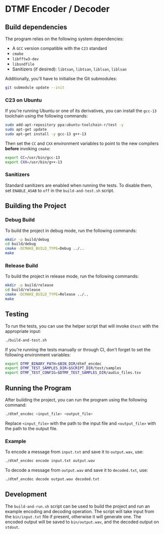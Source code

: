# DTMF Encoder / Decoder

## Build dependencies

The program relies on the following system dependencies:

- A `GCC` version compatible with the `C23` standard
- `cmake`
- `libfftw3-dev`
- `libsndfile`
- Sanitizers (if desired): `libtsan`, `libtsan`, `liblsan`, `liblsan`

Additionally, you'll have to initialise the Git submodules:

```sh
git submodule update --init
```

### C23 on Ubuntu

If you're running Ubuntu or one of its derivatives, you can install the `gcc-13`
toolchain using the following commands:

```sh
sudo add-apt-repository ppa:ubuntu-toolchain-r/test -y
sudo apt-get update
sudo apt-get install -y gcc-13 g++-13
```

Then set the `CC` and `CXX` environment variables to point to the new compilers
**before** invoking `cmake`:

```sh
export CC=/usr/bin/gcc-13
export CXX=/usr/bin/g++-13
```

### Sanitizers

Standard sanitizers are enabled when running the tests. To disable them, set
`ENABLE_ASAB` to `off` in the `build-and-test.sh` script.

## Building the Project

### Debug Build

To build the project in debug mode, run the following commands:

```sh
mkdir -p build/debug
cd build/debug
cmake -DCMAKE_BUILD_TYPE=Debug ../..
make
```

### Release Build

To build the project in release mode, run the following commands:

```sh
mkdir -p build/release
cd build/release
cmake -DCMAKE_BUILD_TYPE=Release ../..
make
```

## Testing

To run the tests, you can use the helper script that will invoke `Gtest` with
the appropriate input:

```sh
./build-and-test.sh
```

If you're running the tests manually or through CI, don't forget to set the
following environment variables:

```bash
export DTMF_BINARY_PATH=$BIN_DIR/dtmf_encdec
export DTMF_TEST_SAMPLES_DIR=$SCRIPT_DIR/test/samples
export DTMF_TEST_CONFIG=$DTMF_TEST_SAMPLES_DIR/audio_files.tsv
```

## Running the Program

After building the project, you can run the program using the following command:

```sh
./dtmf_encdec <input_file> <output_file>
```

Replace `<input_file>` with the path to the input file and `<output_file>` with
the path to the output file.

### Example

To encode a message from `input.txt` and save it to `output.wav`, use:

```sh
./dtmf_encdec encode input.txt output.wav
```

To decode a message from `output.wav` and save it to `decoded.txt`, use:

```sh
./dtmf_encdec decode output.wav decoded.txt
```

## Development

The `build-and-run.sh` script can be used to build the project and run an
example encoding and decoding operation. The script will take input from the
`bin/input.txt` file if present, otherwise it will generate one. The encoded
output will be saved to `bin/output.wav`, and the decoded output on `stdout`.
